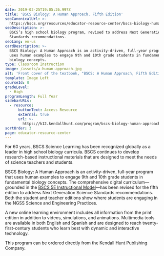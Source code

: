 ```yaml
---
date: 2019-02-25T19:05:26.997Z
title: 'BSCS Biology: A Human Approach, Fifth Edition'
seoCanonicalUrl: >-
  https://bscs.org/resources/educator-resource-center/bscs-biology-human-approach
seoDescription: >-
  BSCS’s high school biology program, revised to address Next Generation Science
  Standards recommendations.
seoLang: en-us
cardDescription: >-
  BSCS Biology: A Human Approach is an activity-driven, full-year program that
  uses human examples to engage 9th and 10th grade students in fundamental
  biology concepts.
type: Classroom Instruction
image: /assets/a-human-approach.jpg
alt: 'Front cover of the textbook, "BSCS: A Human Approach, Fifth Edition".'
template: Image Left
courseId: 0
gradeLevel:
  - High
programLength: Full Year
sidebarURLs:
  - resource:
      buttonText: Access Resource
      external: true
      url: >-
        https://k12.kendallhunt.com/program/bscs-biology-human-approach-fifth-edition/
sortOrder: 3
page: educator-resource-center
---
```

For 60 years, BSCS Science Learning has been recognized globally as a leader in high school biology curricula. BSCS continues to develop research-based instructional materials that are designed to meet the needs of science teachers and students.

BSCS Biology: A Human Approach is an activity-driven, full-year program that uses human examples to engage 9th and 10th grade students in fundamental biology concepts. The comprehensive digital curriculum—grounded in the [BSCS 5E Instructional Model](/bscs-5e-instructional-model)—has been revised for the fifth edition to address Next Generation Science Standards recommendations. Both the student and teacher editions show where students are engaging in the NGSS Science and Engineering Practices.

A new online learning environment includes all information from the print edition in addition to videos, simulations, and animations. Multimedia tools are available in both English and Spanish and are designed to reach twenty-first-century students who learn best with dynamic and interactive technology.

This program can be ordered directly from the Kendall Hunt Publishing Company.
